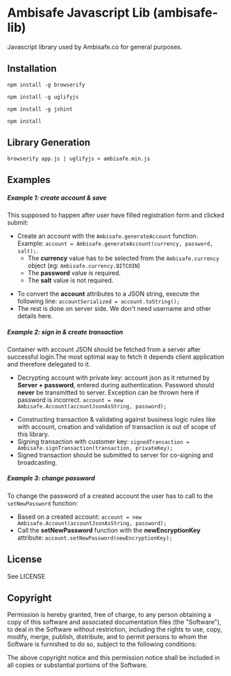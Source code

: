# Ambisafe Javascript Lib (ambisafe-lib)
Javascript library used by Ambisafe.co for general purposes.

## Installation

`npm install -g browserify`

`npm install -g uglifyjs`

`npm install -g jshint`


`npm install`

## Library Generation
`browserify app.js | uglifyjs > ambisafe.min.js`

## Examples
##### Example 1: create account & save
This supposed to happen after user have filled registration form and clicked submit:

* Create an account with the `Ambisafe.generateAccount` function. Example: `account = Ambisafe.generateAccount(currency, password, salt);`. 
    * The **currency** value has to be selected from the `Ambisafe.currency` object (eg: `Ambisafe.currency.BITCOIN`)
    * The **password** value is required.
    * The **salt** value is not required.
- To convert the **account** attributes to a JSON string, execute the following line: `accountSerialized = account.toString();`
- The rest is done on server side. We don't need username and other details here.


##### Example 2: sign in & create transaction
Container with account JSON should be fetched from a server after successful login.The most optimal way to fetch it depends client application and therefore delegated to it.
* Decrypting account with private key: account json as it returned by **Server + password**, entered during authentication. Password should **never** be transmitted to server. Exception can be thrown here if password is incorrect.
`account = new Ambisafe.Account(accountJsonAsString, password);`
- Constructing transaction & validating against business logic rules like with account, creation and validation of transaction is out of scope of this library.
- Signing transaction with customer key:
`signedTransaction = Ambisafe.signTransaction(transaction, privateKey);`
- Signed transaction should be submitted to server for co-signing and broadcasting.

##### Example 3: change password
To change the password of a created account the user has to call to the `setNewPassword` function:
* Based on a created account: `account = new Ambisafe.Account(accountJsonAsString, password);`
* Call the **setNewPassword** function with the **newEncryptionKey** attribute: `account.setNewPassword(newEncryptionKey);`

## License

See LICENSE

## Copyright
Permission is hereby granted, free of charge, to any person obtaining a copy of this software and associated documentation files (the "Software"), to deal in the Software without restriction, including the rights to use, copy, modify, merge, publish, distribute, and to permit persons to whom the Software is furnished to do so, subject to the following conditions:

The above copyright notice and this permission notice shall be included in all copies or substantial portions of the Software.